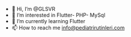 - 👋 Hi, I’m @GLSVR
- 👀 I’m interested in Flutter- PHP- MySql 
- 🌱 I’m currently learning Flutter
- 📫 How to reach me  info@pediatrirutinleri.com

<!---
GLSVR/GLSVR is a ✨ special ✨ repository because its `README.md` (this file) appears on your GitHub profile.
You can click the Preview link to take a look at your changes.
--->
